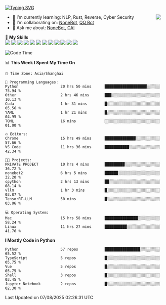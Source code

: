 [![Typing SVG](https://readme-typing-svg.herokuapp.com?size=25&duration=2500&color=8C43EA&vCenter=true&width=200&height=40&lines=Hi+there+%F0%9F%91%8B%F0%9F%8F%BB;I'm+yanyongyu)](https://git.io/typing-svg)

<a href="#">
  <img align="right" src="https://github-readme-stats.vercel.app/api?username=yanyongyu&count_private=true&show_icons=true&bg_color=15,f2f7fd,E0EAFC" />
</a>

- 🌱 I’m currently learning: NLP, Rust, Reverse, Cyber Security
- 👯 I’m collaborating on: [NoneBot](https://github.com/nonebot), [QQ Bot](https://github.com/Mrs4s/go-cqhttp)
- 💬 Ask me about: [NoneBot](https://github.com/nonebot), [CAI](https://github.com/cscs181/CAI)

🌟 **My Skills**  
![](https://img.shields.io/badge/-Python-3e74a2?style=flat-square&logo=Python&logoColor=fff)
![](https://img.shields.io/badge/-TypeScript-3178C6?style=flat-square&logo=TypeScript&logoColor=fff)
![](https://img.shields.io/badge/-Vue-4fc08d?style=flat-square&logo=Vue.js&logoColor=fff)
![](https://img.shields.io/badge/-React-2d98ce?style=flat-square&logo=React&logoColor=fff)
![](https://img.shields.io/badge/-FastAPI-009688?style=flat-square&logo=FastAPI&logoColor=fff)
![](https://img.shields.io/badge/-Linux-000000?style=flat-square&logo=Linux&logoColor=fff)
![](https://img.shields.io/badge/-Docker-2496ED?style=flat-square&logo=Docker&logoColor=fff)
![](https://img.shields.io/badge/-Kubernetes-326CE5?style=flat-square&logo=Kubernetes&logoColor=fff)
![](https://img.shields.io/badge/-GitHub%20Actions-2088FF?style=flat-square&logo=GitHubActions&logoColor=fff)
![](https://img.shields.io/badge/-PostgreSQL-4169E1?style=flat-square&logo=PostgreSQL&logoColor=fff)
![](https://img.shields.io/badge/-Redis-DC382D?style=flat-square&logo=Redis&logoColor=fff)
![](https://img.shields.io/badge/-MongoDB-47A248?style=flat-square&logo=MongoDB&logoColor=fff)

<!--START_SECTION:waka-->
![Code Time](http://img.shields.io/badge/Code%20Time-7%2C809%20hrs%2056%20mins-blue)

📊 **This Week I Spent My Time On** 

```text
🕑︎ Time Zone: Asia/Shanghai

💬 Programming Languages: 
Python                   20 hrs 50 mins      ███████████████████░░░░░░   75.94 % 
Other                    2 hrs 46 mins       ███░░░░░░░░░░░░░░░░░░░░░░   10.13 % 
Cuda                     1 hr 31 mins        █░░░░░░░░░░░░░░░░░░░░░░░░   05.56 % 
YAML                     1 hr 21 mins        █░░░░░░░░░░░░░░░░░░░░░░░░   04.95 % 
TOML                     16 mins             ░░░░░░░░░░░░░░░░░░░░░░░░░   01.00 % 

🔥 Editors: 
Chrome                   15 hrs 49 mins      ██████████████░░░░░░░░░░░   57.66 % 
VS Code                  11 hrs 36 mins      ███████████░░░░░░░░░░░░░░   42.34 % 

🐱‍💻 Projects: 
PRIVATE PROJECT          10 hrs 4 mins       █████████░░░░░░░░░░░░░░░░   36.72 % 
nonebot2                 6 hrs 5 mins        ██████░░░░░░░░░░░░░░░░░░░   22.20 % 
cpython                  2 hrs 13 mins       ██░░░░░░░░░░░░░░░░░░░░░░░   08.14 % 
vllm                     1 hr 3 mins         █░░░░░░░░░░░░░░░░░░░░░░░░   03.87 % 
TensorRT-LLM             50 mins             █░░░░░░░░░░░░░░░░░░░░░░░░   03.06 % 

💻 Operating System: 
Mac                      15 hrs 58 mins      ███████████████░░░░░░░░░░   58.24 % 
Linux                    11 hrs 27 mins      ██████████░░░░░░░░░░░░░░░   41.76 % 
```

**I Mostly Code in Python** 

```text
Python                   57 repos            ████████████████░░░░░░░░░   65.52 % 
TypeScript               5 repos             █░░░░░░░░░░░░░░░░░░░░░░░░   05.75 % 
Vue                      5 repos             █░░░░░░░░░░░░░░░░░░░░░░░░   05.75 % 
Shell                    3 repos             █░░░░░░░░░░░░░░░░░░░░░░░░   03.45 % 
Jupyter Notebook         2 repos             █░░░░░░░░░░░░░░░░░░░░░░░░   02.30 % 
```




 Last Updated on 07/08/2025 02:26:31 UTC
<!--END_SECTION:waka-->
